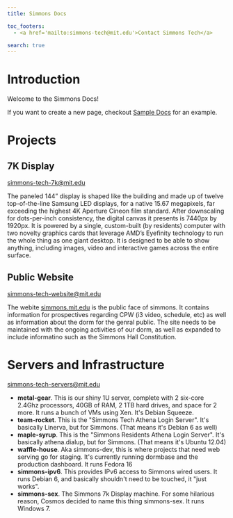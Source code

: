```yaml
---
title: Simmons Docs

toc_footers:
  - <a href='mailto:simmons-tech@mit.edu'>Contact Simmons Tech</a>

search: true
---
```


# Introduction

Welcome to the Simmons Docs!

If you want to create a new page, checkout [Sample Docs](sample.html) for an example.

# Projects

## 7K Display
[simmons-tech-7k@mit.edu](mailto:simmons-tech-7k@mit.edu)

The paneled 144” display is shaped like the building and made up of twelve top-of-the-line Samsung LED displays, for a native 15.67 megapixels, far exceeding the highest 4K Aperture Cineon film standard. After downscaling for dots-per-inch consistency, the digital canvas it presents is 7440px by 1920px. It is powered by a single, custom-built (by residents) computer with two novelty graphics cards that leverage AMD’s Eyefinity technology to run the whole thing as one giant desktop. It is designed to be able to show anything, including images, video and interactive games across the entire surface.

## Public Website
[simmons-tech-website@mit.edu](mailto:simmons-tech-website@mit.edu)

The webite [simmons.mit.edu](http://simmons.mit.edu/) is the public face of simmons. It contains information for prospectives regarding CPW (i3 video, schedule, etc) as well as information about the dorm for the genral public. The site needs to be maintained with the ongoing activities of our dorm, as well as expanded to include informatino such as the Simmons Hall Constitution.

# Servers and Infrastructure
[simmons-tech-servers@mit.edu](mailto:simmons-tech-servers@mit.edu)

* **metal-gear**. This is our shiny 1U server, complete with 2 six-core 2.4Ghz processors, 40GB of RAM, 2 1TB hard drives, and space for 2 more. It runs a bunch of VMs using Xen. It's Debian Squeeze.
* **team-rocket**. This is the "Simmons Tech Athena Login Server". It's basically Linerva, but for Simmons. (That means it's Debian 6 as well)
* **maple-syrup**. This is the "Simmons Residents Athena Login Server". It's basically athena.dialup, but for Simmons. (That means it's Ubuntu 12.04)
* **waffle-house**. Aka simmons-dev, this is where projects that need web serving go for staging. It's currently running dormbase and the production dashboard. It runs Fedora 16
* **simmons-ipv6**. This provides IPv6 access to Simmons wired users. It runs Debian 6, and basically shouldn't need to be touched, it "just works".
* **simmons-sex**. The Simmons 7k Display machine. For some hilarious reason, Cosmos decided to name this thing simmons-sex. It runs Windows 7. 

